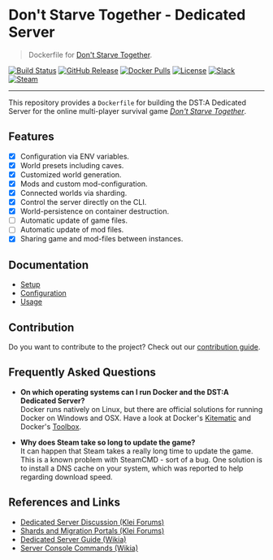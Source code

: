 # Don't Starve Together - Dedicated Server
> Dockerfile for [Don't Starve Together][website].

[![Build Status](https://img.shields.io/travis/dst-academy/server/develop.svg)](https://travis-ci.org/dst-academy/server)
[![GitHub Release](https://img.shields.io/github/release/dst-academy/server.svg)](https://github.com/dst-academy/server/releases/latest)
[![Docker Pulls](https://img.shields.io/docker/pulls/dstacademy/server.svg)](https://hub.docker.com/r/dstacademy/server/)
[![License](https://img.shields.io/github/license/dst-academy/server.svg?maxAge=2592000?style=flat-square)]()
[![Slack](https://img.shields.io/badge/slack-join-E01563.svg)](https://slack.dst.academy/)
[![Steam](https://img.shields.io/badge/steam-join-1b2838.svg)](https://steamcommunity.com/groups/dst-academy)

---

This repository provides a `Dockerfile` for building the DST:A Dedicated Server
for the online multi-player survival game [*Don't Starve Together*][website].

## Features
- [x] Configuration via ENV variables.
- [x] World presets including caves.
- [x] Customized world generation.
- [x] Mods and custom mod-configuration.
- [x] Connected worlds via sharding.
- [x] Control the server directly on the CLI.
- [x] World-persistence on container destruction.
- [ ] Automatic update of game files.
- [ ] Automatic update of mod files.
- [x] Sharing game and mod-files between instances.

## Documentation
- [Setup][docs-setup]
- [Configuration][docs-configuration]
- [Usage][docs-usage]

## Contribution
Do you want to contribute to the project?
Check out our [contribution guide][contribution-guide].

## Frequently Asked Questions

- **On which operating systems can I run Docker and the DST:A Dedicated Server?**  
  Docker runs natively on Linux, but there are official solutions for running Docker on Windows and OSX.
  Have a look at Docker's [Kitematic][docker-kitematic] and Docker's [Toolbox][docker-kitematic].

- **Why does Steam take so long to update the game?**  
  It can happen that Steam takes a really long time to update the game. This is a known problem with
  SteamCMD - sort of a bug. One solution is to install a DNS cache on your system, which was reported
  to help regarding download speed.

## References and Links
- [Dedicated Server Discussion (Klei Forums)][reference-dedicated]
- [Shards and Migration Portals (Klei Forums)][reference-shards]
- [Dedicated Server Guide (Wikia)][reference-guide]
- [Server Console Commands (Wikia)][reference-commands]

[docs-setup]: /docs/setup.md
[docs-configuration]: /docs/configuration.md
[docs-usage]: /docs/usage.md
[website]: http://www.dontstarvetogether.com/
[contribution-guide]: /CONTRIBUTING.md
[docker-kitematic]: https://kitematic.com/
[docker-toolbox]: https://www.docker.com/docker-toolbox
[reference-dedicated]: http://forums.kleientertainment.com/forum/83-dont-starve-together-beta-dedicated-server-discussion/
[reference-shards]: http://forums.kleientertainment.com/topic/59174-understanding-shards-and-migration-portals/
[reference-guide]: http://dont-starve-game.wikia.com/wiki/Guides/Don%E2%80%99t_Starve_Together_Dedicated_Servers
[reference-commands]: http://dont-starve-game.wikia.com/wiki/Console/Don't_Starve_Together_Commands
